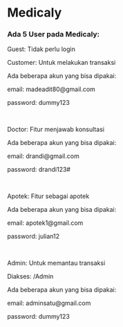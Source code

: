 # Medicaly

<h3>Ada 5 User pada Medicaly:</h3> 
<p>Guest: Tidak perlu login</p> 
<p>Customer: Untuk melakukan transaksi</p> 
<p>Ada beberapa akun yang bisa dipakai:</p> 
<p>email: madeadit80@gmail.com</p> 
<p>password: dummy123</p> <br>

<p>Doctor: Fitur menjawab konsultasi</p>
<p>Ada beberapa akun yang bisa dipakai:</p> 
<p>email: drandi@gmail.com</p> 
<p>password: drandi123#</p> <br>

<p>Apotek: Fitur sebagai apotek</p> 
<p>Ada beberapa akun yang bisa dipakai:</p>
<p>email: apotek1@gmail.com</p> 
<p>password: julian12</p> <br>

<p>Admin: Untuk memantau transaksi</p> 
<p>Diakses: /Admin</p> 
<p>Ada beberapa akun yang bisa dipakai:</p> 
<p>email: adminsatu@gmail.com</p> 
<p>password: dummy123</p>
